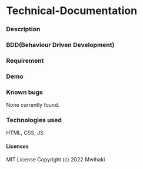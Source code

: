 # Technical-Documentation

### Description

### BDD(Behaviour Driven Development)

### Requirement

### Demo

### Known bugs
None currently found.

### Technologies used
HTML, CSS, JS

#### Licenses
MIT License Copyright (c) 2022 Mwihaki
